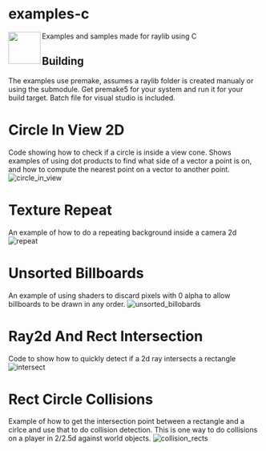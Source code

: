 # examples-c
<img align="left" src="https://github.com/raysan5/raylib/raw/master/logo/raylib_logo_animation.gif" width="64">
Examples and samples made for raylib using C

## Building
The examples use premake, assumes a raylib folder is created manualy or using the submodule. Get premake5 for your system and run it for your build target. Batch file for visual studio is included.

# Circle In View 2D
Code showing how to check if a circle is inside a view cone. Shows examples of using dot products to find what side of a vector a point is on, and how to compute the nearest point on a vector to another point.
![circle_in_view](https://user-images.githubusercontent.com/322174/149637442-c701f9cb-883a-4d44-96fe-f91e8a86dea6.gif)

# Texture Repeat
An example of how to do a repeating background inside a camera 2d
![repeat](https://user-images.githubusercontent.com/322174/149637440-b7f7b1d2-1e1d-4ad8-a465-e11ce2388793.gif)

# Unsorted Billboards
An example of using shaders to discard pixels with 0 alpha to allow billboards to be drawn in any order.
![unsorted_billobards](https://user-images.githubusercontent.com/322174/148694937-f7c4b166-b81a-4d48-af8f-eefbc1a3f487.gif)

# Ray2d And Rect Intersection
Code to show how to quickly detect if a 2d ray intersects a rectangle
![intersect](https://user-images.githubusercontent.com/322174/150265976-3b27ab1f-2087-4273-9e8e-a2e393339d96.gif)

# Rect Circle Collisions
Example of how to get the intersection point between a rectangle and a cirlce and use that to do collision detection.
This is one way to do collisions on a player in 2/2.5d against world objects.
![collision_rects](https://user-images.githubusercontent.com/322174/151831283-c88c5823-46cb-4c46-b3ad-d096ec3ad111.gif)
